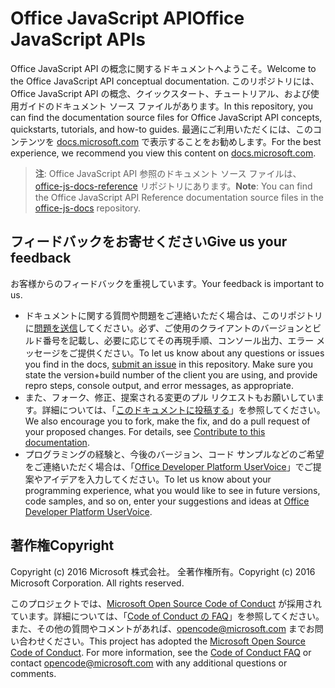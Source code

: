 # <a name="office-javascript-apis"></a><span data-ttu-id="cf8c5-101">Office JavaScript API</span><span class="sxs-lookup"><span data-stu-id="cf8c5-101">Office JavaScript APIs</span></span>

<span data-ttu-id="cf8c5-102">Office JavaScript API の概念に関するドキュメントへようこそ。</span><span class="sxs-lookup"><span data-stu-id="cf8c5-102">Welcome to the Office JavaScript API conceptual documentation.</span></span> <span data-ttu-id="cf8c5-103">このリポジトリには、Office JavaScript API の概念、クイックスタート、チュートリアル、および使用ガイドのドキュメント ソース ファイルがあります。</span><span class="sxs-lookup"><span data-stu-id="cf8c5-103">In this repository, you can find the documentation source files for Office JavaScript API concepts, quickstarts, tutorials, and how-to guides.</span></span> <span data-ttu-id="cf8c5-104">最適にご利用いただくには、このコンテンツを [docs.microsoft.com](https://docs.microsoft.com/office/dev/add-ins) で表示することをお勧めします。</span><span class="sxs-lookup"><span data-stu-id="cf8c5-104">For the best experience, we recommend you view this content on [docs.microsoft.com](https://docs.microsoft.com/office/dev/add-ins).</span></span>

> <span data-ttu-id="cf8c5-105">**注**: Office JavaScript API 参照のドキュメント ソース ファイルは、[office-js-docs-reference](https://github.com/OfficeDev/office-js-docs-reference) リポジトリにあります。</span><span class="sxs-lookup"><span data-stu-id="cf8c5-105">**Note**: You can find the Office JavaScript API Reference documentation source files in the [office-js-docs](https://github.com/OfficeDev/office-js-docs-reference) repository.</span></span>

## <a name="give-us-your-feedback"></a><span data-ttu-id="cf8c5-106">フィードバックをお寄せください</span><span class="sxs-lookup"><span data-stu-id="cf8c5-106">Give us your feedback</span></span>

<span data-ttu-id="cf8c5-107">お客様からのフィードバックを重視しています。</span><span class="sxs-lookup"><span data-stu-id="cf8c5-107">Your feedback is important to us.</span></span> 
* <span data-ttu-id="cf8c5-p102">ドキュメントに関する質問や問題をご連絡いただく場合は、このリポジトリに[問題を送信](https://github.com/OfficeDev/office-js-docs-pr/issues)してください。必ず、ご使用のクライアントのバージョンとビルド番号を記載し、必要に応じてその再現手順、コンソール出力、エラー メッセージをご提供ください。</span><span class="sxs-lookup"><span data-stu-id="cf8c5-p102">To let us know about any questions or issues you find in the docs, [submit an issue](https://github.com/OfficeDev/office-js-docs-pr/issues) in this repository. Make sure you state the version+build number of the client you are using, and provide repro steps, console output, and error messages, as appropriate.</span></span> 
* <span data-ttu-id="cf8c5-p103">また、フォーク、修正、提案される変更のプル リクエストもお願いしています。詳細については、「[このドキュメントに投稿する](Contributing.md)」を参照してください。</span><span class="sxs-lookup"><span data-stu-id="cf8c5-p103">We also encourage you to fork, make the fix, and do a pull request of your proposed changes. For details, see [Contribute to this documentation](Contributing.md).</span></span> 
* <span data-ttu-id="cf8c5-112">プログラミングの経験と、今後のバージョン、コード サンプルなどのご希望をご連絡いただく場合は、「[Office Developer Platform UserVoice](https://officespdev.uservoice.com/)」でご提案やアイデアを入力してください。</span><span class="sxs-lookup"><span data-stu-id="cf8c5-112">To let us know about your programming experience, what you would like to see in future versions, code samples, and so on, enter your suggestions and ideas at [Office Developer Platform UserVoice](https://officespdev.uservoice.com/).</span></span>

## <a name="copyright"></a><span data-ttu-id="cf8c5-113">著作権</span><span class="sxs-lookup"><span data-stu-id="cf8c5-113">Copyright</span></span>

<span data-ttu-id="cf8c5-p104">Copyright (c) 2016 Microsoft 株式会社。 全著作権所有。</span><span class="sxs-lookup"><span data-stu-id="cf8c5-p104">Copyright (c) 2016 Microsoft Corporation. All rights reserved.</span></span>


<span data-ttu-id="cf8c5-p105">このプロジェクトでは、[Microsoft Open Source Code of Conduct](https://opensource.microsoft.com/codeofconduct/) が採用されています。詳細については、「[Code of Conduct の FAQ](https://opensource.microsoft.com/codeofconduct/faq/)」を参照してください。また、その他の質問やコメントがあれば、[opencode@microsoft.com](mailto:opencode@microsoft.com) までお問い合わせください。</span><span class="sxs-lookup"><span data-stu-id="cf8c5-p105">This project has adopted the [Microsoft Open Source Code of Conduct](https://opensource.microsoft.com/codeofconduct/). For more information, see the [Code of Conduct FAQ](https://opensource.microsoft.com/codeofconduct/faq/) or contact [opencode@microsoft.com](mailto:opencode@microsoft.com) with any additional questions or comments.</span></span>
